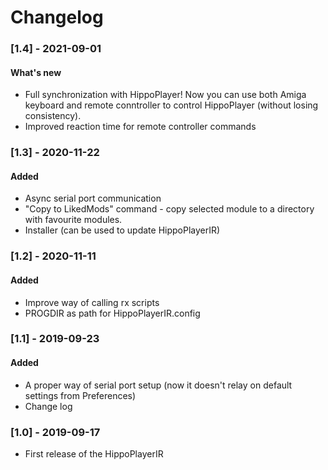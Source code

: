 # Changelog


### [1.4] - 2021-09-01
#### What's new
- Full synchronization with HippoPlayer! Now you can use both Amiga keyboard and
remote conntroller to control HippoPlayer (without losing consistency).
- Improved reaction time for remote controller commands

### [1.3] - 2020-11-22
#### Added
- Async serial port communication
- "Copy to LikedMods" command - copy selected module to a directory with favourite modules.
- Installer (can be used to update HippoPlayerIR)

### [1.2] - 2020-11-11 
#### Added
- Improve way of calling rx scripts
- PROGDIR as path for HippoPlayerIR.config

### [1.1] - 2019-09-23 
#### Added
- A proper way of serial port setup (now it doesn't relay on default settings from Preferences)
- Change log

### [1.0] - 2019-09-17
- First release of the HippoPlayerIR

